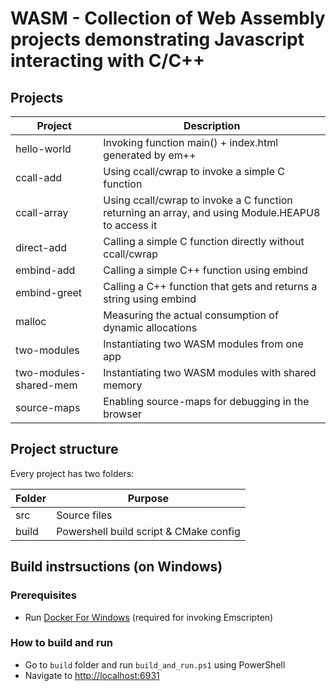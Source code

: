# WASM - Collection of Web Assembly projects demonstrating Javascript interacting with C/C++

## Projects

| Project | Description |
| ------- | ----------- |
| hello-world | Invoking function main() + index.html generated by em++ |
| ccall-add | Using ccall/cwrap to invoke a simple C function |
| ccall-array | Using ccall/cwrap to invoke a C function returning an array, and using Module.HEAPU8 to access it |
| direct-add | Calling a simple C function directly without ccall/cwrap |
| embind-add | Calling a simple C++ function using embind |
| embind-greet | Calling a C++ function that gets and returns a string using embind |
| malloc | Measuring the actual consumption of dynamic allocations |
| two-modules | Instantiating two WASM modules from one app |
| two-modules-shared-mem | Instantiating two WASM modules with shared memory |
| source-maps | Enabling source-maps for debugging in the browser |

## Project structure
 
Every project has two folders:

| Folder | Purpose |
| ------ | ------- |
| src    | Source files |
| build  | Powershell build script & CMake config |

## Build instrsuctions (on Windows)

### Prerequisites

-  Run [Docker For Windows](https://docs.docker.com/docker-for-windows/) (required for invoking Emscripten)

### How to build and run

- Go to `build` folder and run `build_and_run.ps1` using PowerShell
- Navigate to [http://localhost:6931](http://localhost:6931)
